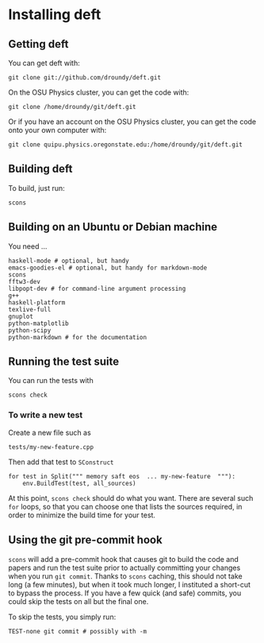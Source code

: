 # Installing deft

Getting deft
------------

You can get deft with:

    git clone git://github.com/droundy/deft.git

On the OSU Physics cluster, you can get the code with:

    git clone /home/droundy/git/deft.git

Or if you have an account on the OSU Physics cluster, you can get the
code onto your own computer with:

    git clone quipu.physics.oregonstate.edu:/home/droundy/git/deft.git

Building deft
-------------

To build, just run:

    scons

Building on an Ubuntu or Debian machine
---------------------------------------

You need ...

    haskell-mode # optional, but handy
    emacs-goodies-el # optional, but handy for markdown-mode
    scons
    fftw3-dev
    libpopt-dev # for command-line argument processing
    g++
    haskell-platform
    texlive-full
    gnuplot
    python-matplotlib
    python-scipy
    python-markdown # for the documentation

Running the test suite
----------------------

You can run the tests with

    scons check

### To write a new test

Create a new file such as

    tests/my-new-feature.cpp

Then add that test to `SConstruct`

    for test in Split(""" memory saft eos  ... my-new-feature  """):
        env.BuildTest(test, all_sources)
    
At this point, `scons check` should do what you want.  There are
several such `for` loops, so that you can choose one that lists the
sources required, in order to minimize the build time for your test.


Using the git pre-commit hook
-----------------------------

`scons` will add a pre-commit hook that causes git to build the code
and papers and run the test suite prior to actually committing your
changes when you run `git commit`.  Thanks to `scons` caching, this
should not take long (a few minutes), but when it took much longer, I
instituted a short-cut to bypass the process.  If you have a few quick
(and safe) commits, you could skip the tests on all but the final one.

To skip the tests, you simply run:

    TEST-none git commit # possibly with -m
